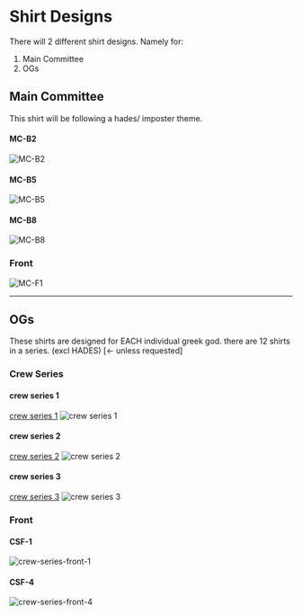 # Shirt Designs

There will 2 different shirt designs. Namely for:
1. Main Committee
2. OGs

## Main Committee
This shirt will be following a hades/ imposter theme.

#### MC-B2

![MC-B2](./drafts/MC-B/MC-B2.jpg)

#### MC-B5

![MC-B5](./drafts/MC-B/MC-B5.jpg)

#### MC-B8

![MC-B8](./drafts/MC-B/MC-B8.jpg)

### Front

![MC-F1](./drafts/Front/MC-F1.jpg)

---

## OGs
These shirts are designed for EACH individual greek god. there are 12 shirts in a series. (excl HADES) [<- unless requested]

### Crew Series

#### crew series 1
[crew series 1](./crew-series-1)
![crew series 1](./drafts/crew-series-1/12-ZEUS.png)

#### crew series 2
[crew series 2](./crew-series-2)
![crew series 2](./drafts/crew-series-2/12-ZEUS.png)

#### crew series 3
[crew series 3](./crew-series-3)
![crew series 3](./drafts/crew-series-3/12-ZEUS.png)

### Front
#### CSF-1
![crew-series-front-1](./drafts/crew-series-front/csf-1.png)

#### CSF-4
![crew-series-front-4](./drafts/crew-series-front/csf-4.png)

